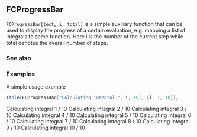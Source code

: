## FCProgressBar

`FCProgressBar[text, i, total]`  is a simple auxiliary function that can be used to display the progress of a certain evaluation, e.g. mapping a list of integrals to some function. Here i is the number of the current step while total denotes the overall number of steps.

### See also

### Examples

A simple usage example

```mathematica
Table[FCProgressBar["Calculating integral ", i, 10], {i, 1, 10}];
```

Calculating integral 1 / 10
Calculating integral 2 / 10
Calculating integral 3 / 10
Calculating integral 4 / 10
Calculating integral 5 / 10
Calculating integral 6 / 10
Calculating integral 7 / 10
Calculating integral 8 / 10
Calculating integral 9 / 10
Calculating integral 10 / 10